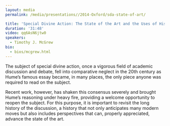 ```yaml
---
layout: media
permalink: /media/presentations//2014-Oxford/sda-state-of-art/

title: 'Special Divine Action: The State of the Art and the Uses of History'
duration: '31:48'
video: qq6AsN6jtw0
speakers:
  - Timothy J. McGrew
bio:
  - bios/mcgrew.html
---
```

The subject of special divine action, once a vigorous field of academic discussion and debate, fell into comparative neglect in the 20th century as Hume’s famous essay became, in many places, the only piece anyone was required to read on the subject.

Recent work, however, has shaken this consensus severely and brought Hume’s reasoning under heavy fire, providing a welcome opportunity to reopen the subject. For this purpose, it is important to revisit the long history of the discussion, a history that not only anticipates many modern moves but also includes perspectives that can, properly appreciated, advance the state of the art.
